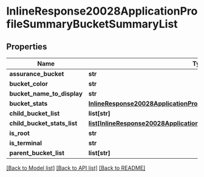 # InlineResponse20028ApplicationProfileSummaryBucketSummaryList

## Properties
Name | Type | Description | Notes
------------ | ------------- | ------------- | -------------
**assurance_bucket** | **str** |  | [optional] 
**bucket_color** | **str** |  | [optional] 
**bucket_name_to_display** | **str** |  | [optional] 
**bucket_stats** | [**InlineResponse20028ApplicationProfileSummaryBucketStats**](InlineResponse20028ApplicationProfileSummaryBucketStats.md) |  | [optional] 
**child_bucket_list** | **list[str]** |  | [optional] 
**child_bucket_stats_list** | [**list[InlineResponse20028ApplicationProfileSummaryChildBucketStatsList]**](InlineResponse20028ApplicationProfileSummaryChildBucketStatsList.md) |  | [optional] 
**is_root** | **str** |  | [optional] 
**is_terminal** | **str** |  | [optional] 
**parent_bucket_list** | **list[str]** |  | [optional] 

[[Back to Model list]](../README.md#documentation-for-models) [[Back to API list]](../README.md#documentation-for-api-endpoints) [[Back to README]](../README.md)


